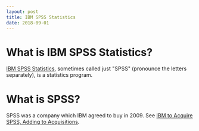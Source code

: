 ```yaml
---
layout: post
title: IBM SPSS Statistics
date: 2018-09-01
---
```


# What is IBM SPSS Statistics?

[IBM SPSS Statistics](https://www.ibm.com/analytics/spss-statistics-software), sometimes called just "SPSS" (pronounce the letters separately), is a statistics program.

# What is SPSS?

SPSS was a company which IBM agreed to buy in 2009. See [IBM to Acquire SPSS, Adding to Acquisitions](https://www.wsj.com/articles/SB124878176796786611).
